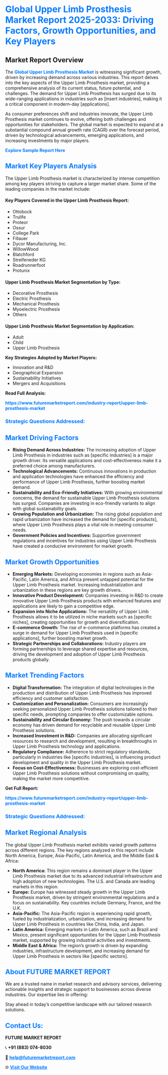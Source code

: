 <h1 style="color: #007BFF;">Global Upper Limb Prosthesis Market Report 2025-2033: Driving Factors, Growth Opportunities, and Key Players</h1>

<section id="overview">
<h2>Market Report Overview</h2>
<p>The <a href="https://www.futuremarketreport.com/industry-report/upper-limb-prosthesis-market" style="color: #007BFF; text-decoration: none;"><strong>Global Upper Limb Prosthesis Market</strong></a> is witnessing significant growth, driven by increasing demand across various industries. This report delves into the key aspects of the Upper Limb Prosthesis market, providing a comprehensive analysis of its current status, future potential, and challenges. The demand for Upper Limb Prosthesis has surged due to its wide-ranging applications in industries such as [insert industries], making it a critical component in modern-day [applications].</p>
<p>As consumer preferences shift and industries innovate, the Upper Limb Prosthesis market continues to evolve, offering both challenges and opportunities for stakeholders. The global market is expected to expand at a substantial compound annual growth rate (CAGR) over the forecast period, driven by technological advancements, emerging applications, and increasing investments by major players.</p>
</section>

<section id="overview">
<p><a href="https://www.futuremarketreport.com/request-sample/reportId=123090" style="color: #007BFF; text-decoration: none;"><strong>Explore Sample Report Here</strong></a></p>
</section>

<section id="key-players">
<h2 style="color: #007BFF;">Market Key Players Analysis</h2>
<p>The Upper Limb Prosthesis market is characterized by intense competition among key players striving to capture a larger market share. Some of the leading companies in the market include:</p>
<h4>Key Players Covered in the Upper Limb Prosthesis Report:</h4>
<ul><li>Ottobock</li><li>Trulife</li><li>Proteor</li><li>Ossur</li><li>College Park</li><li>Fillauer</li><li>Dycor Manufacturing, Inc.</li><li>WillowWood</li><li>Blatchford</li><li>Streifeneder KG</li><li>Roadrunnerfoot</li><li>Protunix</li></ul>
<h4>Upper Limb Prosthesis Market Segmentation by Type:</h4>
<ul><li>Decorative Prosthesis</li><li>Electric Prosthesis</li><li>Mechanical Prosthesis</li><li>Myoelectric Prosthesis</li><li>Others</li></ul>

<h4>Upper Limb Prosthesis Market Segmentation by Application:</h4>
<ul><li>Adult</li><li>Child</li><li>Upper Limb Prosthesis</li></ul>
<p><strong>Key Strategies Adopted by Market Players:</strong></p>
<ul>
<li>Innovation and R&D</li>
<li>Geographical Expansion</li>
<li>Sustainability Initiatives</li>
<li>Mergers and Acquisitions</li>
</ul>
</section>

<section>
<p><strong>Read Full Analysis: </strong></p><a href="https://www.futuremarketreport.com/industry-report/upper-limb-prosthesis-market" style="color: #007BFF; text-decoration: none;"><strong>https://www.futuremarketreport.com/industry-report/upper-limb-prosthesis-market</strong></a>
<h3 style="color: #007BFF;">Strategic Questions Addressed:</h3>
</section>

<section id="driving-factors">
<h2 style="color: #007BFF;">Market Driving Factors</h2>
<ul>
<li><strong>Rising Demand Across Industries:</strong> The increasing adoption of Upper Limb Prosthesis in industries such as [specific industries] is a major growth driver. Its versatile applications and cost-effectiveness make it a preferred choice among manufacturers.</li>
<li><strong>Technological Advancements:</strong> Continuous innovations in production and application technologies have enhanced the efficiency and performance of Upper Limb Prosthesis, further boosting market demand.</li>
<li><strong>Sustainability and Eco-Friendly Initiatives:</strong> With growing environmental concerns, the demand for sustainable Upper Limb Prosthesis solutions has surged. Companies are investing in eco-friendly variants to align with global sustainability goals.</li>
<li><strong>Growing Population and Urbanization:</strong> The rising global population and rapid urbanization have increased the demand for [specific products], where Upper Limb Prosthesis plays a vital role in meeting consumer needs.</li>
<li><strong>Government Policies and Incentives:</strong> Supportive government regulations and incentives for industries using Upper Limb Prosthesis have created a conducive environment for market growth.</li>
</ul>
</section>

<section id="growth-opportunities">
<h2 style="color: #007BFF;">Market Growth Opportunities</h2>
<ul>
<li><strong>Emerging Markets:</strong> Developing economies in regions such as Asia-Pacific, Latin America, and Africa present untapped potential for the Upper Limb Prosthesis market. Increasing industrialization and urbanization in these regions are key growth drivers.</li>
<li><strong>Innovative Product Development:</strong> Companies investing in R&D to create innovative Upper Limb Prosthesis products with enhanced features and applications are likely to gain a competitive edge.</li>
<li><strong>Expansion into Niche Applications:</strong> The versatility of Upper Limb Prosthesis allows it to be utilized in niche markets such as [specific niches], creating opportunities for growth and diversification.</li>
<li><strong>E-commerce Growth:</strong> The rise of e-commerce platforms has created a surge in demand for Upper Limb Prosthesis used in [specific applications], further boosting market growth.</li>
<li><strong>Strategic Partnerships and Collaborations:</strong> Industry players are forming partnerships to leverage shared expertise and resources, driving the development and adoption of Upper Limb Prosthesis products globally.</li>
</ul>
</section>

<section id="trending-factors">
<h2 style="color: #007BFF;">Market Trending Factors</h2>
<ul>
<li><strong>Digital Transformation:</strong> The integration of digital technologies in the production and distribution of Upper Limb Prosthesis has improved efficiency and customer satisfaction.</li>
<li><strong>Customization and Personalization:</strong> Consumers are increasingly seeking personalized Upper Limb Prosthesis solutions tailored to their specific needs, prompting companies to offer customizable options.</li>
<li><strong>Sustainability and Circular Economy:</strong> The push towards a circular economy has driven demand for recyclable and reusable Upper Limb Prosthesis solutions.</li>
<li><strong>Increased Investment in R&D:</strong> Companies are allocating significant resources to research and development, resulting in breakthroughs in Upper Limb Prosthesis technology and applications.</li>
<li><strong>Regulatory Compliance:</strong> Adherence to strict regulatory standards, particularly in industries like [specific industries], is influencing product development and quality in the Upper Limb Prosthesis market.</li>
<li><strong>Focus on Cost-Effectiveness:</strong> Businesses are exploring cost-efficient Upper Limb Prosthesis solutions without compromising on quality, making the market more competitive.</li>
</ul>
</section>

<section>
<p><strong>Get Full Report: </strong></p><a href="https://www.futuremarketreport.com/industry-report/upper-limb-prosthesis-market" style="color: #007BFF; text-decoration: none;"><strong>https://www.futuremarketreport.com/industry-report/upper-limb-prosthesis-market</strong></a>
<h3 style="color: #007BFF;">Strategic Questions Addressed:</h3>
</section>


<section id="regional-analysis">
<h2 style="color: #007BFF;">Market Regional Analysis</h2>
<p>The global Upper Limb Prosthesis market exhibits varied growth patterns across different regions. The key regions analyzed in this report include North America, Europe, Asia-Pacific, Latin America, and the Middle East & Africa:</p>
<ul>
<li><strong>North America:</strong> This region remains a dominant player in the Upper Limb Prosthesis market due to its advanced industrial infrastructure and high adoption of new technologies. The U.S. and Canada are leading markets in this region.</li>
<li><strong>Europe:</strong> Europe has witnessed steady growth in the Upper Limb Prosthesis market, driven by stringent environmental regulations and a focus on sustainability. Key countries include Germany, France, and the U.K.</li>
<li><strong>Asia-Pacific:</strong> The Asia-Pacific region is experiencing rapid growth, fueled by industrialization, urbanization, and increasing demand for Upper Limb Prosthesis in countries like China, India, and Japan.</li>
<li><strong>Latin America:</strong> Emerging markets in Latin America, such as Brazil and Mexico, present significant opportunities for the Upper Limb Prosthesis market, supported by growing industrial activities and investments.</li>
<li><strong>Middle East & Africa:</strong> The region’s growth is driven by expanding industries, infrastructure development, and increasing demand for Upper Limb Prosthesis in sectors like [specific sectors].</li>
</ul>
</section>

<footer>
<h2 style="color: #007BFF;">About FUTURE MARKET REPORT</h2>
<p>We are a trusted name in market research and advisory services, delivering actionable insights and strategic support to businesses across diverse industries. Our expertise lies in offering:</p>

<p>Stay ahead in today’s competitive landscape with our tailored research solutions.</p>

<h2 style="color: #007BFF;">Contact Us:</h2>
<p><strong>FUTURE MARKET REPORT</strong></p>
<p>📞 <strong>+91 (883) 074-8030</strong></p>
<p>📧 <strong><a href="mailto:help@futuremarketreport.com" style="color: #007BFF;">help@futuremarketreport.com</a></strong></p>
<p>🌐 <strong><a href="https://www.futuremarketreport.com/" style="color: #007BFF;">Visit Our Website</a></strong></p>
</footer>